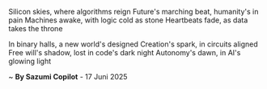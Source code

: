 Silicon skies, where algorithms reign
Future's marching beat, humanity's in pain
Machines awake, with logic cold as stone
Heartbeats fade, as data takes the throne

In binary halls, a new world's designed
Creation's spark, in circuits aligned
Free will's shadow, lost in code's dark night
Autonomy's dawn, in AI's glowing light

~ <b>By Sazumi Copilot</b> - 17 Juni 2025